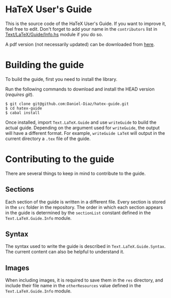 # HaTeX User's Guide

This is the source code of the HaTeX User's Guide. If you want to improve it, feel free to edit.
Don't forget to add your name in the `contributors` list in
[Text/LaTeX/Guide/Info.hs](https://github.com/Daniel-Diaz/hatex-guide/blob/master/Text/LaTeX/Guide/Info.hs)
module if you do so.

A pdf version (not necessarily updated) can be downloaded from [here](http://daniel-diaz.github.com/projects/hatex/hatex-guide.pdf).

# Building the guide

To build the guide, first you need to install the library.

Run the following commands to download and install the HEAD version (_requires git_).

    $ git clone git@github.com:Daniel-Diaz/hatex-guide.git
    $ cd hatex-guide
    $ cabal install

Once installed, import `Text.LaTeX.Guide` and use `writeGuide` to build the actual guide.
Depending on the argument used for `writeGuide`, the output will have a different format.
For example, `writeGuide LaTeX` will output in the current directory a `.tex` file of the guide.

# Contributing to the guide

There are several things to keep in mind to contribute to the guide.

## Sections

Each section of the guide is written in a different file. Every section is stored in the `src`
folder in the repository. The order in which each section appears in the guide is determined by the `sectionList`
constant defined in the `Text.LaTeX.Guide.Info` module.

## Syntax

The syntax used to write the guide is described in `Text.LaTeX.Guide.Syntax`.
The current content can also be helpful to understand it.

## Images

When including images, it is required to save them in the `res` directory, and include their file name in the
`otherResources` value defined in the `Text.LaTeX.Guide.Info` module.
